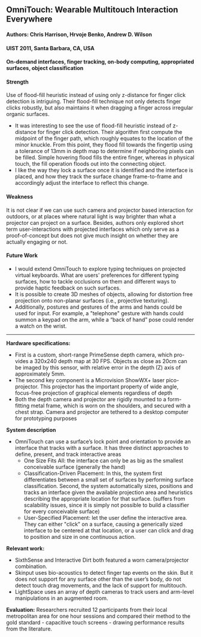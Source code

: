 ## OmniTouch: Wearable Multitouch Interaction Everywhere

#### Authors: Chris Harrison, Hrvoje Benko, Andrew D. Wilson
#### UIST 2011, Santa Barbara, CA, USA
#### On-demand interfaces, finger tracking, on-body computing, appropriated surfaces, object classification 

#### Strength
Use of flood-fill heuristic instead of using only z-distance for finger click detection is intriguing. Their flood-fill technique not only detects finger clicks robustly, but also maintains it when dragging a finger across irregular organic surfaces.

- It was interesting to see the use of flood-fill heuristic instead of z-distance for finger click detection. Their algorithm first compute the midpoint of the finger path, which roughly equates to the location of the minor knuckle. From this point, they flood fill towards the fingertip using a tolerance of 13mm in depth map to determine if neighboring pixels can be filled. Simple hovering flood fills the entire finger, whereas in physical touch, the fill operation floods out into the connecting object.
- I like the way they lock a surface once it is identified and the interface is placed, and how they track the surface change frame-to-frame and accordingly adjust the interface to reflect this change.

#### Weakness
It is not clear if we can use such camera and projector based interaction for outdoors, or at places where natural light is way brighter than what a projector can project on a surface. Besides, authors only explored short term user-interactions with projected interfaces which only serve as a proof-of-concept but does not give much insight on whether they are actually engaging or not.

#### Future Work
- I would extend OmniTouch to explore typing techniques on projected virtual keyboards. What are users' preferences for different typing surfaces, how to tackle occlusions on them and different ways to provide haptic feedback on such surfaces.
- It is possible to create 3D meshes of objects, allowing for distortion free projection onto non-planar surfaces (i.e., projective texturing). 
- Additionally, postures and gestures of the arms and hands could be used for input. For example, a "telephone" gesture with hands could summon a keypad on the arm, while a “back of hand” pose could render a watch on the wrist.

---
**Hardware specifications:**
- First is a custom, short-range PrimeSense depth camera, which pro- vides a 320x240 depth map at 30 FPS. Objects as close as 20cm can be imaged by this sensor, with relative error in the depth (Z) axis of approximately 5mm.
- The second key component is a Microvision ShowWX+ laser pico-projector. This projector has the important property of wide angle, focus-free projection of graphical elements regardless of depth
- Both the depth camera and projector are rigidly mounted to a form-fitting metal frame, which is worn on the shoulders, and secured with a chest strap. Camera and projector are tethered to a desktop computer for prototyping purposes


**System description**
* OmniTouch can use a surface’s lock point and orientation to provide an interface that tracks with a surface. It has three distinct approaches to define, present, and track interactive areas
  - One Size Fits All: the interface can only be as big as the smallest conceivable surface (generally the hand)
  - Classification-Driven Placement: In this, the system first differentiates between a small set of surfaces by performing surface classification. Second, the system automatically sizes, positions and tracks an interface given the available projection area and heuristics describing the appropriate location for that surface. (suffers from scalability issues, since it is simply not possible to build a classifier for every conceivable surface)
  - User-Specified Placement: let the user define the interactive area. They can either "click" on a surface, causing a generically sized interface to be centered at that location, or a user can click and drag to position and size in one continuous action.

**Relevant work:**
- SixthSense and Interactive Dirt both featured a worn camera/projector combination.
- Skinput uses bio-acoustics to detect finger tap events on the skin. But it does not support for any surface other than the user’s body, do not detect touch drag movements, and the lack of support for multitouch.
- LightSpace uses an array of depth cameras to track users and arm-level manipulations in an augmented room.

**Evaluation:**
Researchers recruited 12 participants from their local metropolitan area for one hour sessions and compared their method to the gold standard - capacitive touch screens - drawing performance results from the literature. 
